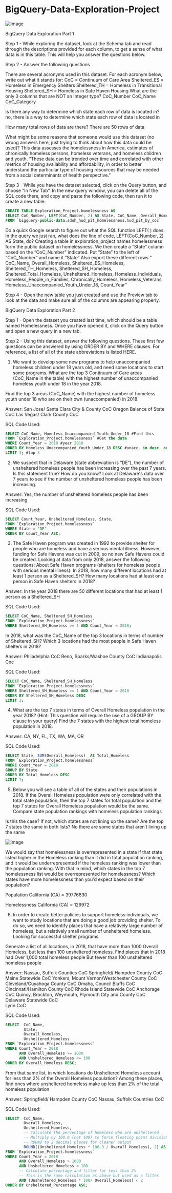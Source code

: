 # BigQuery-Data-Exploration-Project
![Image](https://github.com/user-attachments/assets/2557c2ca-cff2-41a2-a7db-4ad755da2e39)

BigQuery Data Exploration Part 1

Step 1 - While exploring the dataset, look at the Schema tab and read through the descriptions provided for each column, to get a sense of what data is in this table. This will help you answer the questions below.

Step 2 - Answer the following questions

There are several acronyms used in this dataset. For each acronym below, write out what it stands for:
CoC =  Continuum of Care Area 
Sheltered_ES = Homeless in Emergency Shelters
Sheltered_TH = Homeless in Transitional Housing
Sheltered_SH = Homeless in Safe Haven Housing
What are the only 3 columns that are NOT an Integer type?
CoC_Number
CoC_Name
CoC_Category

Is there any way to determine which state each row of data is located in?
no, there is a way to determine which state each row of data is located in

How many total rows of data are there?
There are 50 rows of data

What might be some reasons that someone would use this dataset (no wrong answers here, just trying to think about how this data could be used)?
This data assesses the homelessness in America, estimates of chronically homeless persons, homeless veterans, and homeless children and youth.
“These data can be trended over time and correlated with other metrics of housing availability and affordability, in order to better understand the particular type of housing resources that may be needed from a social determinants of health perspective.”



Step 3 - While you have the dataset selected, click on the Query button, and choose “In New Tab”. In the new query window, you can delete all of the SQL code there, and copy and paste the following code, then run it to create a new table:
```sql
CREATE TABLE Exploration_Project.homelessness AS
SELECT CoC_Number, LEFT(CoC_Number, 2) AS State, CoC_Name, Overall_Homeless, Sheltered_ES_Homeless, Sheltered_TH_Homeless, Sheltered_SH_Homeless, Sheltered_Total_Homeless, Unsheltered_Homeless, Homeless_Individuals, Homeless_People_in_Families, Chronically_Homeless, Homeless_Veterans, Homeless_Unaccompanied_Youth_Under_18, Count_Year
FROM `bigquery-public-data.sdoh_hud_pit_homelessness.hud_pit_by_coc`
```


Do a quick Google search to figure out what the SQL function LEFT( ) does. In the query we just ran, what does the line of code, LEFT(CoC_Number, 2) AS State, do?
Creating a table in exploration_project names homelessness form the public dataset on homelessness.
We then create a “State” column based on the “CoC_Number” indicated.
Put “State” to the left of “CoC_Number” and name it “State”
Also export these different rows “ CoC_Name, Overall_Homeless, Sheltered_ES_Homeless, Sheltered_TH_Homeless, Sheltered_SH_Homeless, Sheltered_Total_Homeless, Unsheltered_Homeless, Homeless_Individuals, Homeless_People_in_Families, Chronically_Homeless, Homeless_Veterans, Homeless_Unaccompanied_Youth_Under_18, Count_Year”


Step 4 - Open the new table you just created and use the Preview tab to look at the data and make sure all of the columns are appearing properly. 

BigQuery Data Exploration Part 2

Step 1 - Open the dataset you created last time, which should be a table named Homelessness. Once you have opened it, click on the Query button and open a new query in a new tab.

Step 2 - Using this dataset, answer the following questions. These first few questions can be answered by using ORDER BY and WHERE clauses. For reference, a list of all of the state abbreviations is listed HERE. 

1. We want to develop some new programs to help unaccompanied homeless children under 18 years old, and need some locations to start some programs. What are the top 3 Continuum of Care areas (CoC_Name in the table) with the highest number of unaccompanied homeless youth under 18 in the year 2018.

Find the top 3 areas (CoC_Name) with the highest number of homeless youth under 18 who are on their own (unaccompanied) in 2018.

Answer:
San Jose/ Santa Clara City & County CoC
Oregon Balance of State CoC
Las Vegas/ Clark County CoC

SQL Code Used:
```sql
SELECT CoC_Name, Homeless_Unaccompanied_Youth_Under_18 #Find this
FROM `Exploration_Project.homelessness` #Get the data
WHERE Count_Year = 2018 #year 2018
ORDER BY Homeless_Unaccompanied_Youth_Under_18 DESC #unacc. in desc. order
LIMIT 3; #top 3
```

2. We suspect that in Delaware (state abbreviation is “DE”), the number of unsheltered homeless people has been increasing over the past 7 years. Is this statement true? How do you know?
Look at Delaware's data over 7 years to see if the number of unsheltered homeless people has been increasing.

Answer:
Yes, the number of unsheltered homeless people has been increasing

SQL Code Used:
```sql
SELECT Count_Year, Unsheltered_Homeless, State,
FROM `Exploration_Project.homelessness`
WHERE State = "DE"
ORDER BY Count_Year ASC;
```


3. The Safe Haven program was created in 1992 to provide shelter for people who are homeless and have a serious mental illness. However, funding for Safe Havens was cut in 2009, so no new Safe Havens could be created. Looking at data from only 2018, answer the following questions:
About Safe Haven programs (shelters for homeless people with serious mental illness):
In 2018, how many different locations had at least 1 person as a Sheltered_SH?
How many locations had at least one person in Safe Haven shelters in 2018?

Answer:
In the year 2018 there are 50 different locations that had at least 1 person as a Sheltered_SH

SQL Code Used:
```sql
SELECT CoC_Name, Sheltered_SH_Homeless
FROM `Exploration_Project.homelessness`
WHERE Sheltered_SH_Homeless >= 1 AND Count_Year = 2018;
```

In 2018, what was the CoC_Name of the top 3 locations in terms of number of Sheltered_SH?
Which 3 locations had the most people in Safe Haven shelters in 2018?

Answer:
Philadelphia CoC
Reno, Sparks/Washoe County CoC
Indianapolis Coc 

SQL Code Used:
```sql
SELECT CoC_Name, Sheltered_SH_Homeless
FROM `Exploration_Project.homelessness`
WHERE Sheltered_SH_Homeless >= 1 AND Count_Year = 2018
ORDER BY Sheltered_SH_Homeless DESC
LIMIT 3;
```

4. What are the top 7 states in terms of Overall Homeless population in the year 2018? (Hint: This question will require the use of a GROUP BY clause in your query)
Find the 7 states with the highest total homeless population in 2018.

Answer:
CA, NY, FL, TX, WA, MA, OR

SQL Code Used:
```sql
SELECT State, SUM(Overall_Homeless)  AS Total_Homeless
FROM `Exploration_Project.homelessness`
WHERE Count_Year = 2018
GROUP BY State
ORDER BY Total_Homeless DESC
LIMIT 7;
```


5. Below you will see a table of all of the states and their populations in 2018. If the Overall Homeless population were only correlated with the total state population, then the top 7 states for total population and the top 7 states for Overall Homeless population would be the same. 
Compare state population rankings with homeless population rankings

Is this the case? If not, which states are not lining up the same?
Are the top 7 states the same in both lists?
No there are some states that aren’t lining up the same 

![Image](https://github.com/user-attachments/assets/b5f0aa99-3e04-4821-91bb-92f27a5190cd)

We would say that homelessness is overrepresented in a state if that state listed higher in the Homeless ranking than it did in total population ranking, and it would be underrepresented if the homeless ranking was lower than the population ranking. With that in mind, which states in the top 7 homelessness list would be overrepresented for homelessness?
Which states have more homelessness than you'd expect based on their population?

Population
California (CA) = 39776830


Homelessness
California (CA) = 129972



6. In order to create better policies to support homeless individuals, we want to study locations that are doing a good job providing shelter. To do so, we need to identify places that have a relatively large number of homeless, but a relatively small number of unsheltered homeless.
Looking for successful shelter programs

Generate a list of all locations, in 2018, that have more than 1000 Overall Homeless, but less than 100 unsheltered homeless. 
Find places that in 2018 had:Over 1,000 total homeless people But fewer than 100 unsheltered homeless people

Answer:
Nassau, Suffolk Counties CoC
Springfield/ Hampden County CoC
Maine Statewide CoC
Yonkers, Mount Vernon/Westchester County CoC
Cleveland/Cuyahoga County CoC
Omaha, Council Bluffs CoC
Cincinnati/Hamilton County CoC
Rhode Island Statewide CoC
Anchorage CoC
Quincy, Brockton, Weymouth, Plymouth City and County CoC	
Delaware Statewide CoC	
Lynn CoC

SQL Code Used:
```sql
SELECT  CoC_Name,
        State,
        Overall_Homeless,
        Unsheltered_Homeless
FROM `Exploration_Project.homelessness`
WHERE Count_Year = 2018
      AND Overall_Homeless >= 1000
      AND Unsheltered_Homeless <= 100
ORDER BY Overall_Homeless DESC;
```


From that same list, in which locations do Unsheltered Homeless account for less than 2% of the Overall Homeless population?
Among these places, find ones where unsheltered homeless make up less than 2% of the total homeless population

Answer:
Springfield/ Hampden County CoC
Nassau, Suffolk Countries CoC

SQL Code Used:
```sql
SELECT  CoC_Name,
        Overall_Homeless,
        Unsheltered_Homeless,
        -- Calculate the percentage of homeless who are unsheltered
        -- Multiply by 100.0 (not 100) to force floating point division
        -- ROUND to 2 decimal places for cleaner output
        ROUND((Unsheltered_Homeless * 100.0 / Overall_Homeless), 2) AS Unsheltered_Percentage
FROM `Exploration_Project.homelessness`
WHERE Count_Year = 2018
      AND Overall_Homeless > 1000
      AND Unsheltered_Homeless < 100
      -- Calculate percentage and filter for less than 2%
      -- This is the same calculation as above but used as a filter
      AND (Unsheltered_Homeless * 100/ Overall_Homeless) < 2
ORDER BY Unsheltered_Percentage ASC;
```











